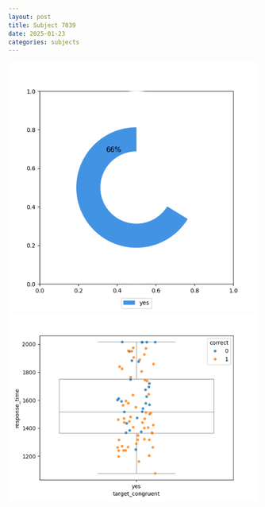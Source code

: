 ```yaml
---
layout: post
title: Subject 7039
date: 2025-01-23
categories: subjects
---
```


![](data/7039/run-3/7039_accuracy_target_congruence.png)
![](data/7039/run-3/7039_rt_congruence.png)
